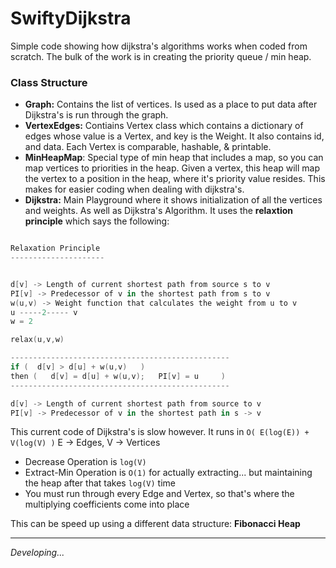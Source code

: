 # SwiftyDijkstra

Simple code showing how dijkstra's algorithms works when coded from scratch. The bulk of the work is in creating the priority queue / min heap.

### Class Structure
* **Graph:** Contains the list of vertices. Is used as a place to put data after Dijkstra's is run through the graph.
* **VertexEdges:** Contiains Vertex class which contains a dictionary of edges whose value is a Vertex, and key is the Weight. It also contains id, and data. Each Vertex is comparable, hashable, & printable.
* **MinHeapMap**: Special type of min heap that includes a map, so you can map vertices to priorities in the heap. Given a vertex, this heap will map the vertex to a position in the heap, where it's priority value resides. This makes for easier coding when dealing with dijkstra's.
* **Dijkstra:** Main Playground where it shows initialization of all the vertices and weights. As well as Dijkstra's Algorithm. It uses the **relaxtion principle** which says the following:

```swift

Relaxation Principle
---------------------


d[v] -> Length of current shortest path from source s to v
PI[v] -> Predecessor of v in the shortest path from s to v
w(u,v) -> Weight function that calculates the weight from u to v
u -----2----- v
w = 2

relax(u,v,w)

-------------------------------------------------
if (  d[v] > d[u] + w(u,v)   )
then (   d[v] = d[u] + w(u,v);   PI[v] = u     )
-------------------------------------------------

d[v] -> Length of current shortest path from source to v
PI[v] -> Predecessor of v in the shortest path in s -> v

```

This current code of Dijkstra's is slow however. It runs in `O( E(log(E)) + V(log(V) )` E -> Edges, V -> Vertices
* Decrease Operation is `log(V)`
* Extract-Min Operation is `O(1)` for actually extracting... but maintaining the heap after that takes `log(V)` time 
* You must run through every Edge and Vertex, so that's where the multiplying coefficients come into place

This can be speed up using a different data structure: **Fibonacci Heap**

---

*Developing...*
